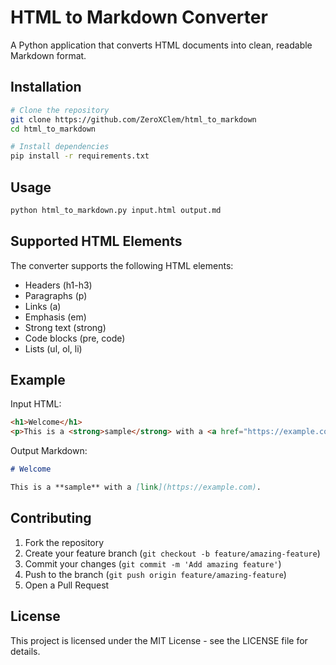 # HTML to Markdown Converter

A Python application that converts HTML documents into clean, readable Markdown format.

## Installation

```bash
# Clone the repository
git clone https://github.com/ZeroXClem/html_to_markdown
cd html_to_markdown

# Install dependencies
pip install -r requirements.txt
```

## Usage

```bash
python html_to_markdown.py input.html output.md
```

## Supported HTML Elements

The converter supports the following HTML elements:

- Headers (h1-h3)
- Paragraphs (p)
- Links (a)
- Emphasis (em)
- Strong text (strong)
- Code blocks (pre, code)
- Lists (ul, ol, li)

## Example

Input HTML:
```html
<h1>Welcome</h1>
<p>This is a <strong>sample</strong> with a <a href="https://example.com">link</a>.</p>
```

Output Markdown:
```markdown
# Welcome

This is a **sample** with a [link](https://example.com).
```

## Contributing

1. Fork the repository
2. Create your feature branch (`git checkout -b feature/amazing-feature`)
3. Commit your changes (`git commit -m 'Add amazing feature'`)
4. Push to the branch (`git push origin feature/amazing-feature`)
5. Open a Pull Request

## License

This project is licensed under the MIT License - see the LICENSE file for details.
